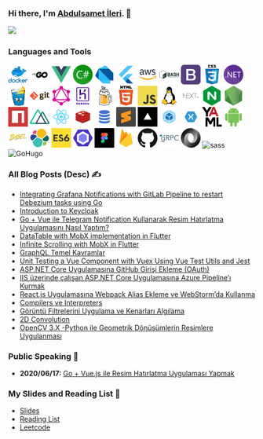 ### Hi there, I'm [Abdulsamet İleri](https://www.linkedin.com/in/abdulsamet-ileri-839222121/). 👋 

<img src="https://visitor-badge.laobi.icu/badge?page_id=abdulsametileri.abdulsametileri" style="max-width:100%;">

### Languages and Tools
<p align="left">
  <img src="https://github.com/github/explore/raw/main/topics/docker/docker.png" alt="docker" width="40" height="40"/>
  <img src="https://github.com/github/explore/raw/main/topics/go/go.png" alt="go" width="40" height="40"/>
  <img src="https://github.com/github/explore/blob/main/topics/vue/vue.png" alt="vue" width="40" height="40"/>
  <img src="https://github.com/github/explore/blob/main/topics/csharp/csharp.png" alt="csharp" width="40" height="40"/>
  <img src="https://github.com/github/explore/blob/main/topics/dart/dart.png" alt="dart" width="40" height="40"/>
  <img src="https://github.com/github/explore/blob/main/topics/flutter/flutter.png" alt="flutter" width="40" height="40"/>
  <img src="https://github.com/github/explore/raw/main/topics/aws/aws.png" alt="aws" width="40" height="40"/>
  <img src="https://github.com/github/explore/blob/main/topics/bash/bash.png" alt="bash" width="40" height="40"/>
  <img src="https://github.com/github/explore/blob/main/topics/bootstrap/bootstrap.png" alt="bootstrap" width="40" height="40"/>
  <img src="https://github.com/github/explore/blob/main/topics/css/css.png" alt="css" width="40" height="40"/>
  <img src="https://github.com/github/explore/blob/main/topics/dotnet/dotnet.png" alt="dotnet" width="40" height="40"/>
  <img src="https://github.com/github/explore/blob/main/topics/gin/gin.png" alt="gin" width="40" height="40"/>
  <img src="https://github.com/github/explore/blob/main/topics/git/git.png" alt="git" width="40" height="40"/>
  <img src="https://github.com/github/explore/blob/main/topics/graphql/graphql.png" alt="graphql" width="40" height="40"/>
  <img src="https://github.com/github/explore/blob/main/topics/heroku/heroku.png" alt="heroku" width="40" height="40"/>
  <img src="https://github.com/github/explore/blob/main/topics/homebrew/homebrew.png" alt="homebrew" width="40" height="40"/>
  <img src="https://github.com/github/explore/blob/main/topics/html/html.png" alt="html" width="40" height="40"/>
  <img src="https://github.com/github/explore/blob/main/topics/javascript/javascript.png" alt="javascript" width="40" height="40"/>
  <img src="https://github.com/github/explore/blob/main/topics/linux/linux.png" alt="linux" width="40" height="40"/>
  <img src="https://github.com/github/explore/blob/main/topics/nextjs/nextjs.png" alt="nextjs" width="40" height="40"/>
  <img src="https://github.com/github/explore/blob/main/topics/nginx/nginx.png" alt="nginx" width="40" height="40"/>
  <img src="https://github.com/github/explore/blob/main/topics/nodejs/nodejs.png" alt="nodejs" width="40" height="40"/>
  <img src="https://github.com/github/explore/blob/main/topics/npm/npm.png" alt="npm" width="40" height="40"/>
  <img src="https://github.com/github/explore/blob/main/topics/nuxt/nuxt.png" alt="nuxt" width="40" height="40"/>
  <img src="https://github.com/github/explore/blob/main/topics/react/react.png" alt="react" width="40" height="40"/>
  <img src="https://github.com/github/explore/blob/main/topics/redis/redis.png" alt="redis" width="40" height="40"/>
  <img src="https://github.com/github/explore/blob/main/topics/sql/sql.png" alt="sql" width="40" height="40"/>
  <img src="https://github.com/github/explore/blob/main/topics/sublime-text/sublime-text.png" alt="sublime text" width="40" height="40"/>
  <img src="https://github.com/github/explore/blob/main/topics/vercel/vercel.png" alt="vercel" width="40" height="40"/>
  <img src="https://github.com/github/explore/blob/main/topics/webpack/webpack.png" alt="webpack" width="40" height="40"/>
  <img src="https://github.com/github/explore/blob/main/topics/xamarin/xamarin.png" alt="xamarin" width="40" height="40"/>
  <img src="https://github.com/github/explore/blob/main/topics/yaml/yaml.png" alt="yaml" width="40" height="40"/>
  <img src="https://github.com/github/explore/blob/main/topics/android/android.png" alt="android" width="40" height="40"/>
  <img src="https://github.com/github/explore/blob/main/topics/babel/babel.png" alt="babel" width="40" height="40"/>
  <img src="https://github.com/github/explore/blob/main/topics/elasticsearch/elasticsearch.png" alt="elasticsearch" width="40" height="40"/>
  <img src="https://github.com/github/explore/blob/main/topics/es6/es6.png" alt="es6" width="40" height="40"/>
  <img src="https://github.com/github/explore/blob/main/topics/eslint/eslint.png" alt="eslint" width="40" height="40"/>
  <img src="https://github.com/github/explore/blob/main/topics/figma/figma.png" alt="figma" width="40" height="40"/>
  <img src="https://github.com/github/explore/blob/main/topics/firebase/firebase.png" alt="firebase" width="40" height="40"/>
  <img src="https://github.com/github/explore/blob/main/topics/github/github.png" alt="github" width="40" height="40"/>
  <img src="https://github.com/github/explore/blob/main/topics/grpc/grpc.png" alt="gPRC" width="40" height="40"/>
  <img src="https://github.com/github/explore/blob/main/topics/json/json.png" alt="json" width="40" height="40"/>
  <img src="https://sass-lang.com/assets/img/logos/logo-b6e1ef6e.svg" alt="sass" width="40" height="40"/>
  <img src="https://d33wubrfki0l68.cloudfront.net/c38c7334cc3f23585738e40334284fddcaf03d5e/2e17c/images/hugo-logo-wide.svg" alt="GoHugo" width="40" height="40"/>
</p>

### All Blog Posts (Desc) ✍️
- [Integrating Grafana Notifications with GitLab Pipeline to restart Debezium tasks using Go](https://medium.com/modanisa-engineering/integrating-grafana-notifications-with-gitlab-pipeline-to-restart-debezium-tasks-using-go-1378c9eaf7b8)
- [Introduction to Keycloak](https://abdulsamet-ileri.medium.com/introduction-to-keycloak-227c3902754a)
- [Go + Vue ile Telegram Notification Kullanarak Resim Hatırlatma Uygulamasını Nasıl Yaptım?](https://abdulsamet-ileri.medium.com/go-vue-ile-telegram-notification-kullanarak-resim-hat%C4%B1rlatma-uygulamas%C4%B1n%C4%B1-nas%C4%B1l-yapt%C4%B1m-e7ab50bfe4ad)
- [DataTable with MobX implementation in Flutter](https://levelup.gitconnected.com/datatable-with-mobx-implementation-in-flutter-8c5994b118e1)
- [Infinite Scrolling with MobX in Flutter](https://medium.com/hardwareandro/infinite-scrolling-with-mobx-in-flutter-2973cc00fc29)
- [GraphQL Temel Kavramlar](https://abdulsamet-ileri.medium.com/graphql-temel-kavramlar-a5641e885296)
- [Unit Testing a Vue Component with Vuex Using Vue Test Utils and Jest](https://abdulsamet-ileri.medium.com/unit-testing-a-vue-component-with-vuex-using-vue-test-utils-and-jest-5433053535ec)
- [ASP.NET Core Uygulamasına GitHub Girişi Ekleme (OAuth)](https://abdulsamet-ileri.medium.com/asp-net-core-uygulamas%C4%B1na-github-giri%C5%9Fi-ekleme-oauth-574852cb2d53)
- [IIS üzerinde çalışan ASP.NET Core Uygulamasına Azure Pipeline’ı Kurmak](https://abdulsamet-ileri.medium.com/iis-%C3%BCzerinde-%C3%A7al%C4%B1%C5%9Fan-asp-net-core-uygulamas%C4%B1na-azure-pipeline%C4%B1-kurmak-ea50f451556)
- [React.js Uygulamasına Webpack Alias Ekleme ve WebStorm’da Kullanma](https://abdulsamet-ileri.medium.com/react-js-uygulamas%C4%B1na-webpack-alias-ekleme-ve-webstormda-kullanma-a7c47b6f0695)
- [Compilers ve Interpreters](https://abdulsamet-ileri.medium.com/compilers-ve-interpreters-eacd14a227c4)
- [Görüntü Filtrelerini Uygulama ve Kenarları Algılama](https://abdulsamet-ileri.medium.com/g%C3%B6r%C3%BCnt%C3%BC-filtrelerini-uygulama-ve-kenarlar%C4%B1-alg%C4%B1lama-21d42f194db4)
- [2D Convolution](https://abdulsamet-ileri.medium.com/2d-convolution-ced5d339aa5)
- [OpenCV 3.X -Python ile Geometrik Dönüşümlerin Resimlere Uygulanması](https://abdulsamet-ileri.medium.com/opencv-3-x-python-ile-geometrik-d%C3%B6n%C3%BC%C5%9F%C3%BCmlerin-resimlere-uygulanmas%C4%B1-2923ff14f4e7)

### Public Speaking 📢
- **2020/06/17:** [Go + Vue.js ile Resim Hatırlatma Uygulaması Yapmak](https://www.youtube.com/watch?v=YYvXWVRMpJw)

### My Slides and Reading List 💪
- [Slides](https://github.com/Abdulsametileri/slides)
- [Reading List](https://github.com/Abdulsametileri/my-reading-list)
- [Leetcode](https://leetcode.com/ileri4s/)

<!--
**Abdulsametileri/Abdulsametileri** is a ✨ _special_ ✨ repository because its `README.md` (this file) appears on your GitHub profile.

Here are some ideas to get you started:

- 🔭 I’m currently working on ...
- 🌱 I’m currently learning ...
- 👯 I’m looking to collaborate on ...
- 🤔 I’m looking for help with ...
- 💬 Ask me about ...
- 📫 How to reach me: ...
- 😄 Pronouns: ...
- ⚡ Fun fact: ...
-->

